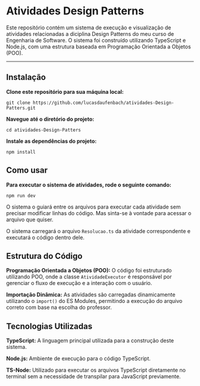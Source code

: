 # Atividades Design Patterns
Este repositório contém um sistema de execução e visualização de atividades relacionadas a diciplina Design Patterns do meu curso de Engenharia de Software. O sistema foi construído utilizando TypeScript e Node.js, com uma estrutura baseada em Programação Orientada a Objetos (POO).

---

## Instalação
**Clone este repositório para sua máquina local:**

```
git clone https://github.com/lucasdaufenbach/atividades-Design-Patters.git
```
**Navegue até o diretório do projeto:**
```
cd atividades-Design-Patters
```

**Instale as dependências do projeto:**
```
npm install
```

## Como usar
**Para executar o sistema de atividades, rode o seguinte comando:**
```
npm run dev
```

O sistema o guiará entre os arquivos para executar cada atividade sem precisar modificar linhas do código. Mas sinta-se à vontade para acessar o arquivo que quiser.

O sistema carregará o arquivo ```Resolucao.ts```  da atividade correspondente e executará o código dentro dele.

## Estrutura do Código
**Programação Orientada a Objetos (POO):** O código foi estruturado utilizando POO, onde a classe ```AtividadeExecutor```  é responsável por gerenciar o fluxo de execução e a interação com o usuário.

**Importação Dinâmica:** As atividades são carregadas dinamicamente utilizando o ```import()```  do ES Modules, permitindo a execução do arquivo correto com base na escolha do professor.

## Tecnologias Utilizadas
**TypeScript:** A linguagem principal utilizada para a construção deste sistema.

**Node.js:** Ambiente de execução para o código TypeScript.

**TS-Node:** Utilizado para executar os arquivos TypeScript diretamente no terminal sem a necessidade de transpilar para JavaScript previamente.
